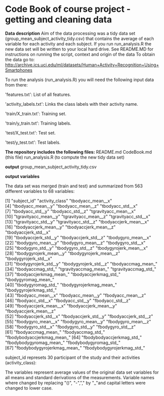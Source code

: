 Code Book  of course project - getting and cleaning data
========================================================

**Data description**
Aim of the data processing was a tidy data set (group_mean_subject_activity_tidy.csv)
that contains the average of each variable for each activity and each subject. 
If you run run_analysis.R the new data set will be written to your local hard drive. 
See README.MD for instructions on running the script, context and origin of the data
To obtain the data go to:
http://archive.ics.uci.edu/ml/datasets/Human+Activity+Recognition+Using+Smartphones

To run the analysis (run_analysis.R) you will need the following input data from there:

'features.txt': List of all features.

'activity_labels.txt': Links the class labels with their activity name.

'train/X_train.txt': Training set.

'train/y_train.txt': Training labels.

'test/X_test.txt': Test set.

'test/y_test.txt': Test labels.


**The repository includes the following files:**
README.md
CodeBook.md (this file)
run_analysis.R (to compute the new tidy data set)

**output**
group_mean_subject_activity_tidy.csv

**output variables**

The data set was merged (train and test) and summarized from 563 different variables to 68 variables:

 [1] "subject_id"                 "activity_class"             "tbodyacc_mean__x"          
 [4] "tbodyacc_mean__y"           "tbodyacc_mean__z"           "tbodyacc_std__x"           
 [7] "tbodyacc_std__y"            "tbodyacc_std__z"            "tgravityacc_mean__x"       
[10] "tgravityacc_mean__y"        "tgravityacc_mean__z"        "tgravityacc_std__x"        
[13] "tgravityacc_std__y"         "tgravityacc_std__z"         "tbodyaccjerk_mean__x"      
[16] "tbodyaccjerk_mean__y"       "tbodyaccjerk_mean__z"       "tbodyaccjerk_std__x"       
[19] "tbodyaccjerk_std__y"        "tbodyaccjerk_std__z"        "tbodygyro_mean__x"         
[22] "tbodygyro_mean__y"          "tbodygyro_mean__z"          "tbodygyro_std__x"          
[25] "tbodygyro_std__y"           "tbodygyro_std__z"           "tbodygyrojerk_mean__x"     
[28] "tbodygyrojerk_mean__y"      "tbodygyrojerk_mean__z"      "tbodygyrojerk_std__x"      
[31] "tbodygyrojerk_std__y"       "tbodygyrojerk_std__z"       "tbodyaccmag_mean_"         
[34] "tbodyaccmag_std_"           "tgravityaccmag_mean_"       "tgravityaccmag_std_"       
[37] "tbodyaccjerkmag_mean_"      "tbodyaccjerkmag_std_"       "tbodygyromag_mean_"        
[40] "tbodygyromag_std_"          "tbodygyrojerkmag_mean_"     "tbodygyrojerkmag_std_"     
[43] "fbodyacc_mean__x"           "fbodyacc_mean__y"           "fbodyacc_mean__z"          
[46] "fbodyacc_std__x"            "fbodyacc_std__y"            "fbodyacc_std__z"           
[49] "fbodyaccjerk_mean__x"       "fbodyaccjerk_mean__y"       "fbodyaccjerk_mean__z"      
[52] "fbodyaccjerk_std__x"        "fbodyaccjerk_std__y"        "fbodyaccjerk_std__z"       
[55] "fbodygyro_mean__x"          "fbodygyro_mean__y"          "fbodygyro_mean__z"         
[58] "fbodygyro_std__x"           "fbodygyro_std__y"           "fbodygyro_std__z"          
[61] "fbodyaccmag_mean_"          "fbodyaccmag_std_"           "fbodybodyaccjerkmag_mean_" 
[64] "fbodybodyaccjerkmag_std_"   "fbodybodygyromag_mean_"     "fbodybodygyromag_std_"     
[67] "fbodybodygyrojerkmag_mean_" "fbodybodygyrojerkmag_std_" 

subject_id represets 30 participant of the study and their activities (activity_class): 

The variables represent average values of the original data set variables for all means and standard derivations of the measurements. Variable names where changed by replacing "()", "-","," by "_"and capital letters were changed to lower case.
